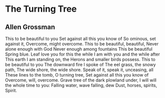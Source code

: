 # The Turning Tree
## Allen Grossman
This to be beautiful to you
Set against all this you know of
So ominous, set against it,
Overcome, might overcome.
This to be beautiful, beautiful,
Never alone enough with God
Never enough among fountains
This be beautiful Spring blue.
Leaf love you for this the while
I am with you and the while after
This earth I am standing on, the
Herons and smaller birds possess.
This to be beautiful to you
The downward fire I spoke of
The eel grass, the snowy path,
The wide shore, the wide shore.
Speak of it, speak it, unceasing, all
These lines to the tomb, O turning tree,
Set against all this you know of
Overcome, will, overcome.
Grave tree of the dark plowland under,
I will will the whole time to you:
Falling water, wave falling, dew
Dust, horses, spirits, Spirit.